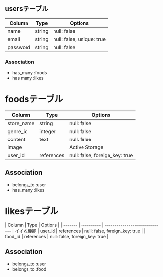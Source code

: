 ## usersテーブル

|Column    |Type     |Options                    |
|----------|---------|---------------------------|
| name     | string  | null: false               |  ユーザー名
| email    | string  | null: false, unique: true |  メールアドレス
| password | string  | null: false               |  パスワード

### Association
- has_many :foods
- has many :likes


# foodsテーブル

| Column     | Type       | Options                        |
| -----------| ---------- | ------------------------------ |
| store_name | string     | null: false                    |  店舗名
| genre_id   | integer    | null: false                    |  ジャンル
| content    | text       | null: false                    |  口コミ欄
| image      |            | Active Storage                 |  投稿画像
| user_id    | references | null: false, foreign_key: true |

## Association
- belongs_to :user
- has_many :likes


# likesテーブル

| Column  | Type       | Options                        |
| ------- | ---------- | ------------------------------ |  イイね機能
| user_id | references | null: false, foreign_key: true |
| food_id | references | null: false, foreign_key: true |

## Association
- belongs_to :user
- belongs_to :food